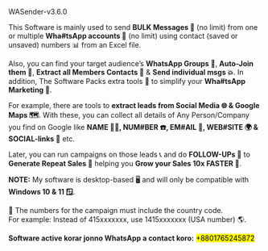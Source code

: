WASender-v3.6.0

<p>This Software is mainly used to send <strong>BULK Messages 📩</strong> (no limit) from one or multiple <strong>Wha#tsApp accounts 💬</strong> (no limit) using contact (saved or unsaved) numbers 📊 from an Excel file.</p>

<p>Also, you can find your target audience’s <strong>WhatsApp Groups 🎯</strong>, <strong>Auto-Join them 🤖</strong>, <strong>Extract all Members Contacts 📇</strong> & <strong>Send individual msgs 💥</strong>. In addition, The Software Packs extra tools 🧰 to simplify your <strong>Wha#tsApp Marketing 📢</strong>.</p>

<p>For example, there are tools to <strong>extract leads from Social Media 🌐 & Google Maps 🗺️</strong>. With these, you can collect all details of Any Person/Company you find on Google like <strong>NAME 🧑‍💼, NUM#BER ☎️, EM#AIL 📧, WEB#SITE 🌍 & SOCIAL-links 🔗</strong> etc.</p>

<p>Later, you can run campaigns on those leads 📞 and do <strong>FOLLOW-UPs 🔁</strong> to <strong>Generate Repeat Sales 💸</strong> helping you <strong>Grow your Sales 10x FASTER 🚀</strong>.</p>

<p><strong>NOTE:</strong> My software is desktop-based 🖥️ and will only be compatible with <strong>Windows 10 & 11 🪟</strong>.</p>

<p>📌 The numbers for the campaign must include the country code.<br>For example: Instead of 415xxxxxxx, use 1415xxxxxxx (USA number) 🌎.</p>

<p><strong>Software active korar jonno WhatsApp a contact koro:</strong> <mark>+8801765245872</mark></p>
